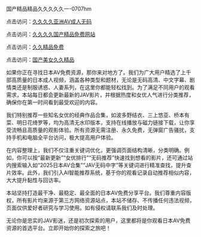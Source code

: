 国产精品精品久久久久久一-0707hm


点击访问：<a href="https://bsdf-5f5.pages.dev/">久久久久亚洲AV成人无码</a>

点击访问：<a href="https://cfad.pages.dev/">久久久久国产精品免费网站</a>

点击访问：<a href="https://gfd-5xg.pages.dev/">久久精品免费</a>

点击访问：<a href="https://fdhf-454.pages.dev/">国产美女久久精品</a>


如果你正在寻找日本AV免费资源，那你来对地方了。我们为广大用户精选了上千部高质量的日本成人视频，涵盖各种类型和题材，无论是无码高清、中文字幕、剧情类还是制服诱惑、人妻系列，在这里你都能轻松找到。为了满足不同用户的观看需求，本站每日都会更新最新的JAV影片，并根据热度和女优人气进行分类推荐，确保你在第一时间看到最受欢迎的内容。

我们特别推荐一些知名女优的经典作品合集，如波多野结衣、三上悠亚、桥本有菜、明日花绮罗等，均为高清无水印版本，支持在线播放与磁力链接下载，让你享受流畅且高质量的观影体验。所有资源无需注册、永久免费，无弹窗广告骚扰，支持手机和电脑全平台访问，极大提高用户体验。

在内容整理上，我们不仅注重关键词优化，更强调页面结构清晰，分类明确。例如，你可以按“最新更新”“女优排行”“无码推荐”快速找到想看的影片，还可通过站内搜索输入如“2025日本AV合集”“JAV无码中字”等关键词进行精准查找，提升查片效率。此外，我们引入AI智能推荐系统，基于你的观看记录自动推荐相似内容，大大提升黏性与回访率。

本站坚持打造最干净、最稳定、最全面的日本AV免费分享平台。我们尊重内容版权，所有影片均来源于第三方网络资源站点，本站不储存、不传播任何违法视频，页面仅供爱好者研究与学习使用。如有侵权请联系我们及时处理。

无论你是忠实的JAV影迷，还是初次探索的用户，这里都将是你观看日本AV免费资源的首选平台。立即开始你的探索之旅吧！


<span style="display:none;">[Canonical link]( ）</span>

